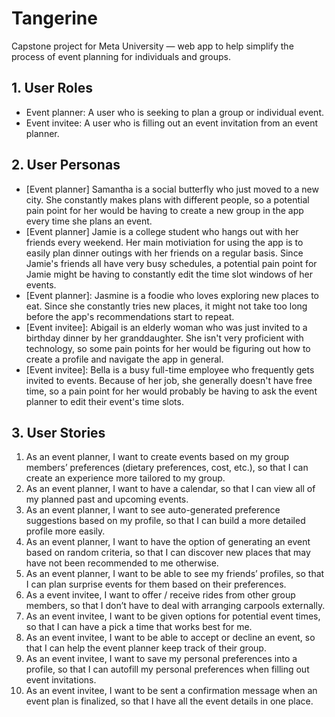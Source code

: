 # Tangerine

Capstone project for Meta University — web app to help simplify the process of event planning for individuals and groups.

## 1. User Roles

* Event planner: A user who is seeking to plan a group or individual event.
* Event invitee: A user who is filling out an event invitation from an event planner.

## 2. User Personas

* [Event planner] Samantha is a social butterfly who just moved to a new city. She constantly makes plans with different people, so a potential pain point for her would be having to create a new group in the app every time she plans an event.
* [Event planner] Jamie is a college student who hangs out with her friends every weekend. Her main motiviation for using the app is to easily plan dinner outings with her friends on a regular basis. Since Jamie's friends all have very busy schedules, a potential pain point for Jamie might be having to constantly edit the time slot windows of her events.
* [Event planner]: Jasmine is a foodie who loves exploring new places to eat. Since she constantly tries new places, it might not take too long before the app's recommendations start to repeat. 
* [Event invitee]: Abigail is an elderly woman who was just invited to a birthday dinner by her granddaughter. She isn't very proficient with technology, so some pain points for her would be figuring out how to create a profile and navigate the app in general.
* [Event invitee]: Bella is a busy full-time employee who frequently gets invited to events. Because of her job, she generally doesn't have free time, so a pain point for her would probably be having to ask the event planner to edit their event's time slots. 

## 3. User Stories

1. As an event planner, I want to create events based on my group members’ preferences (dietary preferences, cost, etc.), so that I can create an experience more tailored to my group. 
2. As an event planner, I want to have a calendar, so that I can view all of my planned past and upcoming events.
3. As an event planner, I want to see auto-generated preference suggestions based on my profile, so that I can build a more detailed profile more easily. 
4. As an event planner, I want to have the option of generating an event based on random criteria, so that I can discover new places that may have not been recommended to me otherwise.
5. As an event planner, I want to be able to see my friends’ profiles, so that I can plan surprise events for them based on their preferences.
6. As a event invitee, I want to offer / receive rides from other group members, so that I don’t have to deal with arranging carpools externally.
7. As an event invitee, I want to be given options for potential event times, so that I can  have a pick a time that works best for me.
8. As an event invitee, I want to be able to accept or decline an event, so that I can help the event planner keep track of their group.
9. As an event invitee, I want to save my personal preferences into a profile, so that I can autofill my personal preferences when filling out event invitations.
10. As an event invitee, I want to be sent a confirmation message when an event plan is finalized, so that I have all the event details in one place. 